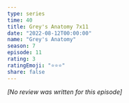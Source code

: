 ```yaml
---
type: series
time: 40
title: Grey's Anatomy 7x11
date: "2022-08-12T00:00:00"
name: "Grey's Anatomy"
season: 7
episode: 11
rating: 3
ratingEmoji: "⭐️⭐️⭐️"
share: false
---
```


_[No review was written for this episode]_
